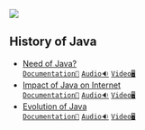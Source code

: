 ![](/Assets/History%20of%20Java.png)

## History of Java

- [Need of Java?]()<br>
  [`Documentation📃`]()
  [`Audio🔉`]()
  [`Video🖥️`]()
- [Impact of Java on Internet]()<br>
  [`Documentation📃`]()
  [`Audio🔉`]()
  [`Video🖥️`]()
- [Evolution of Java]()<br>
  [`Documentation📃`]()
  [`Audio🔉`]()
  [`Video🖥️`]()